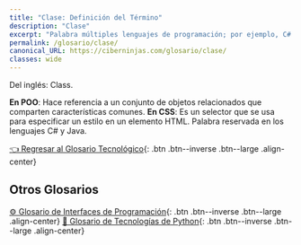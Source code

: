 ```yaml
---
title: "Clase: Definición del Término"
description: "Clase"
excerpt: "Palabra múltiples lenguajes de programación; por ejemplo, C# y Java."
permalink: /glosario/clase/
canonical_URL: https://ciberninjas.com/glosario/clase/
classes: wide
---
```


Del inglés: Class.

**En POO**: Hace referencia a un conjunto de objetos relacionados que comparten características comunes.
**En CSS**: Es un selector que se usa para especificar un estilo en un elemento HTML.
Palabra reservada en los lenguajes C# y Java.

[👈 Regresar al Glosario Tecnológico](/glosario/){: .btn .btn--inverse .btn--large .align-center}

## Otros Glosarios

[⚙ Glosario de Interfaces de Programación](/glosario/completo-interfaces-programacion/){: .btn .btn--inverse .btn--large .align-center}
[🐍 Glosario de Tecnologías de Python](/glosario/completo-tecnologias-python/){: .btn .btn--inverse .btn--large .align-center}